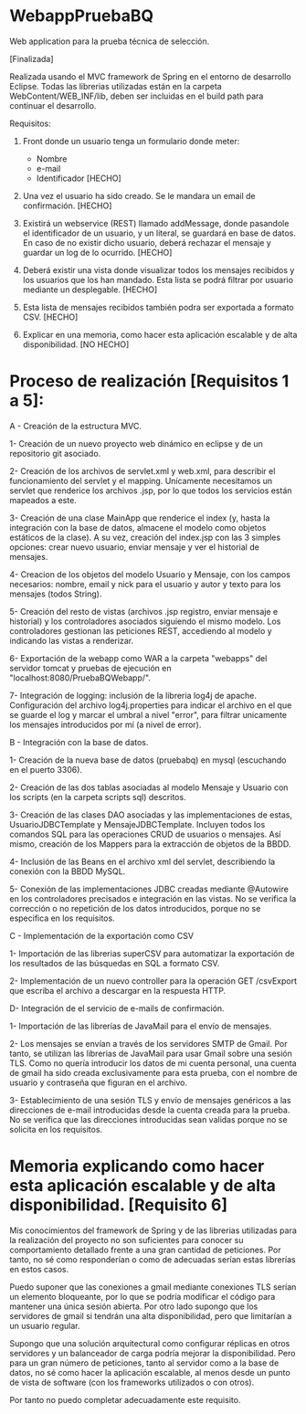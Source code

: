 # WebappPruebaBQ
Web application para la prueba técnica de selección.

[Finalizada]

Realizada usando el MVC framework de Spring en el entorno de desarrollo Eclipse. Todas las librerias utilizadas están en la carpeta WebContent/WEB_INF/lib, deben ser incluidas en el build path para continuar el desarrollo.


Requisitos:

1. Front donde un usuario tenga un formulario donde meter:
	- Nombre
	- e-mail
	- Identificador
[HECHO]

2. Una vez el usuario ha sido creado. Se le mandara un email de confirmación. [HECHO]

3. Existirá un webservice (REST) llamado addMessage, donde pasandole el identificador de un usuario, y un literal, se guardará en base de datos. En caso de no existir dicho usuario, deberá rechazar el mensaje y guardar un log de lo ocurrido. [HECHO]

4. Deberá existir una vista donde visualizar todos los mensajes recibidos y los usuarios que los han mandado. Esta lista se podrá filtrar por usuario mediante un desplegable. [HECHO]

5. Esta lista de mensajes recibidos también podra ser exportada a formato CSV. [HECHO]

6. Explicar en una memoria, como hacer esta aplicación escalable y de alta disponibilidad. [NO HECHO]


# Proceso de realización [Requisitos 1 a 5]:

A - Creación de la estructura MVC.

1- Creación de un nuevo proyecto web dinámico en eclipse y de un repositorio git asociado.

2- Creación de los archivos de servlet.xml y web.xml, para describir el funcionamiento del servlet y el mapping. Unícamente necesitamos un servlet que renderice los archivos .jsp, por lo que todos los servicios están mapeados a este.

3- Creación de una clase MainApp que renderice el index (y, hasta la integración con la base de datos, almacene el modelo como objetos estáticos de la clase).
A su vez, creación del index.jsp con las 3 simples opciones: crear nuevo usuario, enviar mensaje y ver el historial de mensajes.

4- Creacion de los objetos del modelo Usuario y Mensaje, con los campos necesarios:
nombre, email y nick para el usuario y autor y texto para los mensajes  (todos String).

5- Creación del resto de vistas (archivos .jsp registro, enviar mensaje e historial) y los controladores asociados siguiendo el mismo modelo.
Los controladores gestionan las peticiones REST, accediendo al modelo y indicando las vistas a renderizar.

6- Exportación de la webapp como WAR a la carpeta "webapps" del servidor tomcat y pruebas de ejecución en "localhost:8080/PruebaBQWebapp/".

7- Integración de logging: inclusión de la libreria log4j de apache. Configuración del archivo log4j.properties para indicar el archivo en el que se guarde el log y marcar el umbral a nivel "error", para filtrar unicamente los mensajes introducidos por mí (a nivel de error).


B - Integración con la base de datos.

1- Creación de la nueva base de datos (pruebabq) en mysql (escuchando en el puerto 3306).

2- Creación de las dos tablas asociadas al modelo Mensaje y Usuario con los scripts (en la carpeta scripts sql) descritos.

3- Creación de las clases DAO asociadas y las implementaciones de estas, UsuarioJDBCTemplate y MensajeJDBCTemplate. Incluyen todos los comandos SQL para las operaciones CRUD de usuarios o mensajes. Así mismo, creación de los Mappers para la extracción de objetos de la BBDD.

4- Inclusión de las Beans en el archivo xml del servlet, describiendo la conexión con la BBDD MySQL.

5- Conexión de las implementaciones JDBC creadas mediante @Autowire en los controladores precisados e integración en las vistas.
No se verifica la corrección o no repetición de los datos introducidos, porque no se especifica en los requisitos.


C - Implementación de la exportación como CSV

1- Importación de las librerias superCSV para automatizar la exportación de los resultados de las búsquedas en SQL a formato CSV.

2- Implementación de un nuevo controller para la operación GET /csvExport que escriba el archivo a descargar en la respuesta HTTP.


D- Integración de el servicio de e-mails de confirmación.

1- Importación de las librerías de JavaMail para el envío de mensajes.

2- Los mensajes se envían a través de los servidores SMTP de Gmail. Por tanto, se utilizan las librerias de JavaMail para usar Gmail sobre una sesión TLS. Como no quería introducir los datos de mi cuenta personal, una cuenta de gmail ha sido creada exclusivamente para esta prueba, con el nombre de usuario y contraseña que figuran en el archivo.

3- Establecimiento de una sesión TLS y envío de mensajes genéricos a las direcciones de e-mail introducidas desde la cuenta creada para la prueba. No se verifica que las direcciones introducidas sean validas porque no se solicita en los requisitos.



# Memoria explicando como hacer esta aplicación escalable y de alta disponibilidad. [Requisito 6]

Mis conocimientos del framework de Spring y de las librerias utilizadas para la realización del proyecto no son suficientes para conocer su comportamiento detallado frente a una gran cantidad de peticiones. Por tanto, no sé como responderían o como de adecuadas serían estas librerías en estos casos.

Puedo suponer que las conexiones a gmail mediante conexiones TLS serían un elemento bloqueante, por lo que se podría modificar el código para mantener una única sesión abierta. Por otro lado supongo que los servidores de gmail si tendrán una alta disponibilidad, pero que limitarían a un usuario regular.

Supongo que una solución arquitectural como configurar réplicas en otros servidores y un balanceador de carga podría mejorar la disponibilidad. Pero para un gran número de peticiones, tanto al servidor como a la base de datos, no sé como hacer la aplicación escalable, al menos desde un punto de vista de software (con los frameworks utilizados o con otros). 

Por tanto no puedo completar adecuadamente este requisito.
